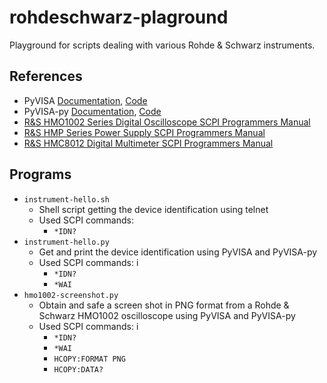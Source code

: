 # rohdeschwarz-plaground
Playground for scripts dealing with various Rohde &amp; Schwarz instruments.

## References
 * PyVISA [Documentation](http://pyvisa.readthedocs.io/en/latest/), [Code](https://github.com/pyvisa/pyvisa)
 * PyVISA-py [Documentation](http://pyvisa-py.readthedocs.io/en/latest/), [Code](https://github.com/pyvisa/pyvisa-py)
 * [R&S HMO1002 Series Digital Oscilloscope SCPI Programmers Manual](https://cdn.rohde-schwarz.com/pws/dl_downloads/dl_common_library/dl_manuals/gb_1/h/hmo1002_1202/HMO1002_1202_SCPI_ProgrammersManual_en_01.pdf)
 * [R&S HMP Series Power Supply SCPI Programmers Manual](https://cdn.rohde-schwarz.com/pws/dl_downloads/dl_common_library/dl_manuals/gb_1/h/hmp_serie/HMP_SCPI_ProgrammersManual_en_01.pdf)
 * [R&S HMC8012 Digital Multimeter SCPI Programmers Manual](https://cdn.rohde-schwarz.com/pws/dl_downloads/dl_common_library/dl_manuals/gb_1/h/hmc8012_1/HMC8012_SCPI_ProgrammersManual_en_01.pdf)

## Programs
 * `instrument-hello.sh` 
   * Shell script getting the device identification using telnet
   * Used SCPI commands: 
     * `*IDN?`
 * `instrument-hello.py`
   * Get and print the device identification using PyVISA and PyVISA-py
   * Used SCPI commands: i
     * `*IDN?`
     * `*WAI`
 * `hmo1002-screenshot.py`
   * Obtain and safe a screen shot in PNG format from a Rohde & Schwarz HMO1002 oscilloscope using PyVISA and PyVISA-py
   * Used SCPI commands: i
     * `*IDN?` 
     * `*WAI`
     * `HCOPY:FORMAT PNG`
     * `HCOPY:DATA?`
